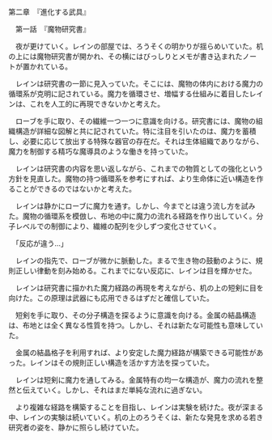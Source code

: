 第二章　『進化する武具』

　第一話　『魔物研究書』

　夜が更けていく。レインの部屋では、ろうそくの明かりが揺らめいていた。机の上には魔物研究書が開かれ、その横にはびっしりとメモが書き込まれたノートが置かれている。

　レインは研究書の一節に見入っていた。そこには、魔物の体内における魔力の循環系が克明に記されている。魔力を循環させ、増幅する仕組みに着目したレインは、これを人工的に再現できないかと考えた。

　ローブを手に取り、その繊維一つ一つに意識を向ける。研究書には、魔物の組織構造が詳細な図解と共に記されていた。特に注目を引いたのは、魔力を蓄積し、必要に応じて放出する特殊な器官の存在だ。それは生体組織でありながら、魔力を制御する精巧な魔導具のような働きを持っていた。

　レインは研究書の内容を思い返しながら、これまでの物質としての強化という方針を見直した。魔物の持つ循環系を参考にすれば、より生命体に近い構造を作ることができるのではないかと考えた。

　レインは静かにローブに魔力を通す。しかし、今までとは違う流し方を試みた。魔物の循環系を模倣し、布地の中に魔力の流れる経路を作り出していく。分子レベルでの制御により、繊維の配列を少しずつ変化させていく。

　「反応が違う...」

　レインの指先で、ローブが微かに脈動した。まるで生き物の鼓動のように、規則正しい律動を刻み始める。これまでにない反応に、レインは目を輝かせた。

　レインは研究書に描かれた魔力経路の再現を考えながら、机の上の短剣に目を向けた。この原理は武器にも応用できるはずだと確信していた。

　短剣を手に取り、その分子構造を探るように意識を向ける。金属の結晶構造は、布地とは全く異なる性質を持つ。しかし、それは新たな可能性も意味していた。

　金属の結晶格子を利用すれば、より安定した魔力経路が構築できる可能性があった。レインはその規則正しい構造を活かす方法を探っていた。

　レインは短剣に魔力を通してみる。金属特有の均一な構造が、魔力の流れを整然と伝えていく。しかし、それはまだ単純な流れに過ぎない。

　より複雑な経路を構築することを目指し、レインは実験を続けた。夜が深まる中、レインの実験は続いていく。机の上のろうそくは、新たな発見を求める若き研究者の姿を、静かに照らし続けていた。